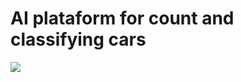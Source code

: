 <h1>AI plataform for count and classifying cars</h1>
<a href="https://universe.roboflow.com/senai-qb205/trafficai">
    <img src="https://app.roboflow.com/images/download-dataset-badge.svg"></img>
</a>
